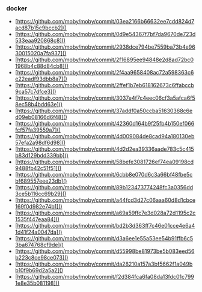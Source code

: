 ### docker

- [https://github.com/moby/moby/commit/03ea2166b66632ee7cdd824d7acd87b15c9bccb2]()
- [https://github.com/moby/moby/commit/0d9e54367f7bf7da9670de723d533eaa920868c8]()
- [https://github.com/moby/moby/commit/2938dce794be7559ba73b4e9630015020a7fa937]()
- [https://github.com/moby/moby/commit/2f16895ee94848e2d8ad72bc01968b4c88d84cb8]()
- [https://github.com/moby/moby/commit/2f4aa9658408ac72a598363c6e22eadf93dbb8a7]()
- [https://github.com/moby/moby/commit/2ffef1b7eb618162673c6ffabccb9ca57c7dfce3]()
- [https://github.com/moby/moby/commit/3037e4f7c4eec06cf3a5afca6f58ec58b4bdd63e]()
- [https://github.com/moby/moby/commit/37addf0a50ccba51630368c6ed09eb08166d6f48]()
- [https://github.com/moby/moby/commit/42360d164b9f25fb4b150ef066fcf57fa39559a7]()
- [https://github.com/moby/moby/commit/4d009084de8cad94a180130eb57efa2a98df6d98]()
- [https://github.com/moby/moby/commit/4d2d2ea39336aade783c5c415b83d129bdd339bb]()
- [https://github.com/moby/moby/commit/58befe3081726ef74ea09198cd9488fb42c51f51]()
- [https://github.com/moby/moby/commit/6cbb8e070d6c3a66bf48fbe5cbf689557eee23db]()
- [https://github.com/moby/moby/commit/89b123473774248fc3a0356dd3ce5b116cc69b29]()
- [https://github.com/moby/moby/commit/a44fcd3d27c06aaa60d8d1cbce169f0d982e74b1]()
- [https://github.com/moby/moby/commit/a69a59ffc7e3d028a72d1195c2c1535f447eaa84]()
- [https://github.com/moby/moby/commit/bd2b3d363ff7c46e01cce4e6a41d41f24a0047da]()
- [https://github.com/moby/moby/commit/d3a6ee1e55a53ee54b91ffb6c53ba674768cf9de]()
- [https://github.com/moby/moby/commit/d55998be81973be5b083eed56b223c8ce98ce073]()
- [https://github.com/moby/moby/commit/da28210a157a3bf5662f1a049bb10f9b69d2a5a2]()
- [https://github.com/moby/moby/commit/f2d384fca6fa08da13fdc01c7991e8e35b081198]()
